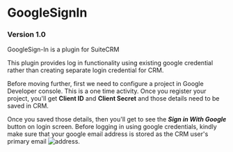 # GoogleSignIn
### Version 1.0

GoogleSign-In is a plugin for SuiteCRM

This plugin provides log in functionality using existing google credential rather than creating separate login credential for CRM.

Before moving further, first we need to configure a project in Google Developer console. This is a one time activity. Once you register your project, you'll get **Client ID** and **Client Secret** and those details need to be saved in CRM.

Once you saved those details, then you'll get to see the ***Sign in With Google*** button on login screen. Before logging in using google credentials, kindly make sure that your google email address is stored as the CRM user's primary email ![address](https://www.facebook.com/).
